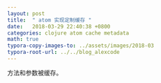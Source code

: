 ```yaml
---
layout: post
title:  " atom 实现定制缓存 "
date:   2018-03-29 22:40:38 +0800
categories: clojure atom cache metadata
math: true
typora-copy-images-to: ../assets/images/2018-03
typora-root-url: ../../blog_alexcode
---
```



方法和参数被缓存。



<script src="https://gist.github.com/alexwanng/4eee704cfdf599563ea929d4c0b83d1d.js"></script>




